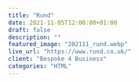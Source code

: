 ```yaml
---
title: "Rund"
date: 2021-11-05T12:00:00+01:00
draft: false
description: ""
featured_image: "202111_rund.webp"
live_url: "https://www.rund.co.uk/"
client: "Bespoke 4 Business"
categories: "HTML"
---
```

